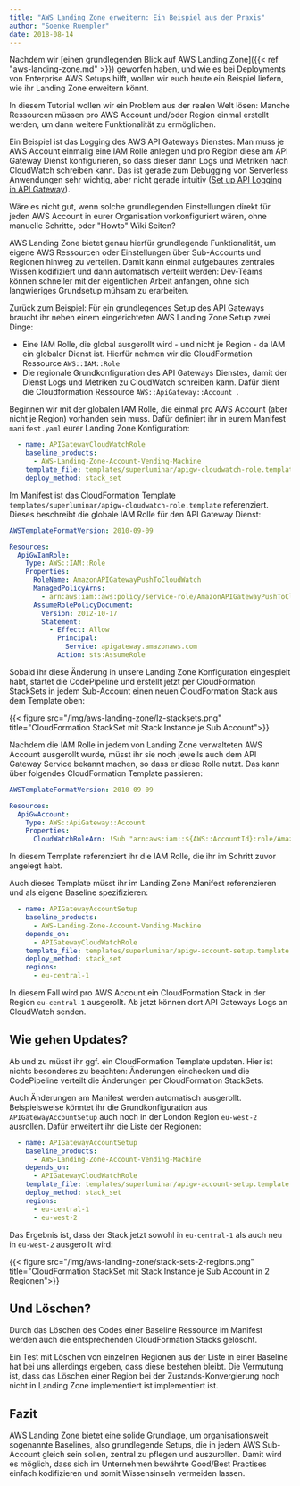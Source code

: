```yaml
---
title: "AWS Landing Zone erweitern: Ein Beispiel aus der Praxis"
author: "Soenke Ruempler"
date: 2018-08-14
---
```


Nachdem wir [einen grundlegenden Blick auf AWS Landing Zone]({{< ref "aws-landing-zone.md" >}}) geworfen haben, und wie es bei Deployments von Enterprise AWS Setups hilft, wollen wir euch heute ein Beispiel liefern, wie ihr Landing Zone erweitern könnt.

In diesem Tutorial wollen wir ein Problem aus der realen Welt lösen: Manche Ressourcen müssen pro AWS Account und/oder Region einmal erstellt werden, um dann weitere Funktionalität zu ermöglichen.

Ein Beispiel ist das Logging des AWS API Gateways Dienstes: Man muss je AWS Account einmalig eine IAM Rolle anlegen und pro Region diese am API Gateway Dienst konfigurieren, so dass dieser dann Logs und Metriken nach CloudWatch schreiben kann. Das ist gerade zum Debugging von Serverless Anwendungen sehr wichtig, aber nicht gerade intuitiv ([Set up API Logging in API Gateway](https://docs.aws.amazon.com/apigateway/latest/developerguide/set-up-logging.html)).

Wäre es nicht gut, wenn solche grundlegenden Einstellungen direkt für jeden AWS Account in eurer Organisation vorkonfiguriert wären, ohne manuelle Schritte, oder "Howto" Wiki Seiten?

AWS Landing Zone bietet genau hierfür grundlegende Funktionalität, um eigene AWS Ressourcen oder Einstellungen über Sub-Accounts und Regionen hinweg zu verteilen. Damit kann einmal aufgebautes zentrales Wissen kodifiziert und dann automatisch verteilt werden: Dev-Teams können schneller mit der eigentlichen Arbeit anfangen, ohne sich langwieriges Grundsetup mühsam zu erarbeiten.

Zurück zum Beispiel: Für ein grundlegendes Setup des API Gateways braucht ihr neben einem eingerichteten AWS Landing Zone Setup zwei Dinge:

 - Eine IAM Rolle, die global ausgerollt wird - und nicht je Region - da IAM ein globaler Dienst ist. Hierfür nehmen wir die CloudFormation Ressource `AWS::IAM::Role`
 - Die regionale Grundkonfiguration des API Gateways Dienstes, damit der Dienst Logs und Metriken zu CloudWatch schreiben kann. Dafür dient die Cloudformation Ressource `AWS::ApiGateway::Account
`.

Beginnen wir mit der globalen IAM Rolle, die einmal pro AWS Account (aber nicht je Region) vorhanden sein muss. Dafür definiert ihr in eurem Manifest `manifest.yaml` eurer Landing Zone Konfiguration:

```yaml
  - name: APIGatewayCloudWatchRole
    baseline_products:
      - AWS-Landing-Zone-Account-Vending-Machine
    template_file: templates/superluminar/apigw-cloudwatch-role.template
    deploy_method: stack_set
```

Im Manifest ist das CloudFormation Template `templates/superluminar/apigw-cloudwatch-role.template` referenziert. Dieses beschreibt die globale IAM Rolle für den API Gateway Dienst:

```yaml
AWSTemplateFormatVersion: 2010-09-09

Resources:
  ApiGwIamRole:
    Type: AWS::IAM::Role
    Properties:
      RoleName: AmazonAPIGatewayPushToCloudWatch
      ManagedPolicyArns:
        - arn:aws:iam::aws:policy/service-role/AmazonAPIGatewayPushToCloudWatchLogs
      AssumeRolePolicyDocument:
        Version: 2012-10-17
        Statement:
          - Effect: Allow
            Principal:
              Service: apigateway.amazonaws.com
            Action: sts:AssumeRole
```

Sobald ihr diese Änderung in unsere Landing Zone Konfiguration eingespielt habt, startet die CodePipeline und erstellt jetzt per CloudFormation StackSets in jedem Sub-Account einen neuen CloudFormation Stack aus dem Template oben:

{{< figure src="/img/aws-landing-zone/lz-stacksets.png" title="CloudFormation StackSet mit Stack Instance je Sub Account">}}

Nachdem die IAM Rolle in jedem von Landing Zone verwalteten AWS Account ausgerollt wurde, müsst ihr sie noch jeweils auch dem API Gateway Service bekannt machen, so dass er diese Rolle nutzt. Das kann über folgendes CloudFormation Template passieren:

```yaml
AWSTemplateFormatVersion: 2010-09-09

Resources:
  ApiGwAccount:
    Type: AWS::ApiGateway::Account
    Properties:
      CloudWatchRoleArn: !Sub "arn:aws:iam::${AWS::AccountId}:role/AmazonAPIGatewayPushToCloudWatch"
```
In diesem Template referenziert ihr die IAM Rolle, die ihr im Schritt zuvor angelegt habt.

Auch dieses Template müsst ihr im Landing Zone Manifest referenzieren und als eigene Baseline spezifizieren:

```yaml
  - name: APIGatewayAccountSetup
    baseline_products:
      - AWS-Landing-Zone-Account-Vending-Machine
    depends_on:
      - APIGatewayCloudWatchRole
    template_file: templates/superluminar/apigw-account-setup.template
    deploy_method: stack_set
    regions:
      - eu-central-1
```

In diesem Fall wird pro AWS Account ein CloudFormation Stack in der Region `eu-central-1` ausgerollt. Ab jetzt können dort API Gateways Logs an CloudWatch senden.

## Wie gehen Updates?

Ab und zu müsst ihr ggf. ein CloudFormation Template updaten. Hier ist nichts besonderes zu beachten: Änderungen einchecken und die CodePipeline verteilt die Änderungen per CloudFormation StackSets.

Auch Änderungen am Manifest werden automatisch ausgerollt. Beispielsweise könntet ihr die Grundkonfiguration aus `APIGatewayAccountSetup` auch noch in der London Region `eu-west-2` ausrollen. Dafür erweitert ihr die Liste der Regionen:

```yaml
  - name: APIGatewayAccountSetup
    baseline_products:
      - AWS-Landing-Zone-Account-Vending-Machine
    depends_on:
      - APIGatewayCloudWatchRole
    template_file: templates/superluminar/apigw-account-setup.template
    deploy_method: stack_set
    regions:
      - eu-central-1
      - eu-west-2
```

Das Ergebnis ist, dass der Stack jetzt sowohl in `eu-central-1` als auch neu in `eu-west-2` ausgerollt wird:

{{< figure src="/img/aws-landing-zone/stack-sets-2-regions.png" title="CloudFormation StackSet mit Stack Instance je Sub Account in 2 Regionen">}}

## Und Löschen?   

Durch das Löschen des Codes einer Baseline Ressource im Manifest werden auch die entsprechenden CloudFormation Stacks gelöscht.

Ein Test mit Löschen von einzelnen Regionen aus der Liste in einer Baseline hat bei uns allerdings ergeben, dass diese bestehen bleibt. Die Vermutung ist, dass das Löschen einer Region bei der Zustands-Konvergierung noch nicht in Landing Zone implementiert ist implementiert ist.

## Fazit

AWS Landing Zone bietet eine solide Grundlage, um organisationsweit sogenannte Baselines, also grundlegende Setups, die in jedem AWS Sub-Account gleich sein sollen, zentral zu pflegen und auszurollen. Damit wird es möglich, dass sich im Unternehmen bewährte Good/Best Practises einfach kodifizieren und somit Wissensinseln vermeiden lassen.